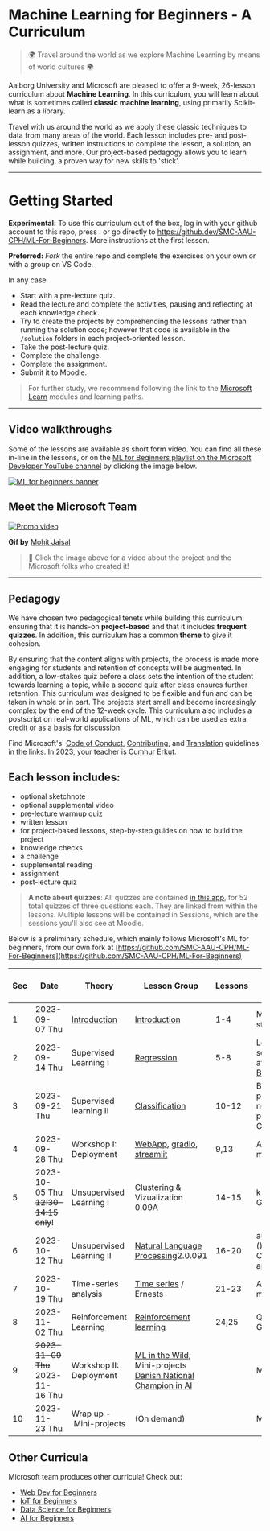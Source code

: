 # Machine Learning for Beginners - A Curriculum

> 🌍 Travel around the world as we explore Machine Learning by means of world cultures 🌍

Aalborg University and Microsoft are pleased to offer a 9-week, 26-lesson curriculum about **Machine Learning**. In this curriculum, you will learn about what is sometimes called **classic machine learning**, using primarily Scikit-learn as a library.

Travel with us around the world as we apply these classic techniques to data from many areas of the world. Each lesson includes pre- and post-lesson quizzes, written instructions to complete the lesson, a solution, an assignment, and more. Our project-based pedagogy allows you to learn while building, a proven way for new skills to 'stick'.

---

# Getting Started

**Experimental:** To use this curriculum out of the box, log in with your github account to this repo, press . or go directly to https://github.dev/SMC-AAU-CPH/ML-For-Beginners. More instructions at the first lesson.

**Preferred:** *Fork* the entire repo and complete the exercises on your own or with a group on VS Code.

In any case

- Start with a pre-lecture quiz.
- Read the lecture and complete the activities, pausing and reflecting at each knowledge check.
- Try to create the projects by comprehending the lessons rather than running the solution code; however that code is available in the `/solution` folders in each project-oriented lesson.
- Take the post-lecture quiz.
- Complete the challenge.
- Complete the assignment.
- Submit it to Moodle.

> For further study, we recommend following the link to the [Microsoft Learn](https://docs.microsoft.com/en-us/users/jenlooper-2911/collections/k7o7tg1gp306q4?WT.mc_id=academic-15963-cxa) modules and learning paths.

---

## Video walkthroughs

Some of the lessons are available as short form video. You can find all these in-line in the lessons, or on the [ML for Beginners playlist on the Microsoft Developer YouTube channel](https://aka.ms/ml-beginners-videos) by clicking the image below.

[![ML for beginners banner](https://github.com/microsoft/ML-For-Beginners/raw/main/ml-for-beginners-video-banner.png)](https://aka.ms/ml-beginners-videos)

## Meet the Microsoft Team

[![Promo video](ml.gif)](https://youtu.be/Tj1XWrDSYJU "Promo video")

**Gif by** [Mohit Jaisal](https://linkedin.com/in/mohitjaisal)

> 🎥 Click the image above for a video about the project and the Microsoft folks who created it!

---

## Pedagogy

We have chosen two pedagogical tenets while building this curriculum: ensuring that it is hands-on **project-based** and that it includes **frequent quizzes**. In addition, this curriculum has a common **theme** to give it cohesion.

By ensuring that the content aligns with projects, the process is made more engaging for students and retention of concepts will be augmented. In addition, a low-stakes quiz before a class sets the intention of the student towards learning a topic, while a second quiz after class ensures further retention. This curriculum was designed to be flexible and fun and can be taken in whole or in part. The projects start small and become increasingly complex by the end of the 12-week cycle. This curriculum also includes a postscript on real-world applications of ML, which can be used as extra credit or as a basis for discussion.

Find Microsoft's' [Code of Conduct](CODE_OF_CONDUCT.md), [Contributing](CONTRIBUTING.md), and [Translation](TRANSLATIONS.md) guidelines in the links. In 2023, your teacher is [Cumhur Erkut](https://cerkut.github.io/).

## Each lesson includes:

- optional sketchnote
- optional supplemental video
- pre-lecture warmup quiz
- written lesson
- for project-based lessons, step-by-step guides on how to build the project
- knowledge checks
- a challenge
- supplemental reading
- assignment
- post-lecture quiz

> **A note about quizzes**: All quizzes are contained [in this app](https://gray-sand-07a10f403.1.azurestaticapps.net/), for 52 total quizzes of three questions each. They are linked from within the lessons. Multiple lessons will be contained in Sessions, which are the sessions you'll also see at Moodle.

Below is a preliminary schedule, which mainly follows Microsoft's ML for beginners, from our own fork at [https://github.com/SMC-AAU-CPH/ML-For-Beginners](https://github.com/SMC-AAU-CPH/ML-For-Beginners)

| **Sec** | **Date**                              | **Theory**         | **Lesson Group**                                                                                           | **Lessons** | **Learning objectives addressed**                                                                                   |
| ------------- | ------------------------------------------- | ------------------------ | ---------------------------------------------------------------------------------------------------------------- | ----------------- | ------------------------------------------------------------------------------------------------------------------------- |
| 1             | 2023-09-07 Thu                             | [Introduction]()            | [Introduction](1-Introduction/README.md)                                                                            | 1-4               | Multivariate statistics                                                                                                   |
| 2             | 2023-09-14 Thu                             | Supervised Learning I    | [Regression](2-Regression/README.md)                                                                                | 5-8               | Least-squares, ANN after[AI-For-Beginners](https://github.com/microsoft/AI-For-Beginners/blob/main/lessons/3-NeuralNetworks) |
| 3             | 2023-09-21 Thu                              | Supervised learning II   | [Classification](3-Classification/README.md)                                                                        | 10-12             | Bayesian, parametric, non-parametric, CNNs                                                                                |
| 4             | 2023-09-28 Thu                             | Workshop I: Deployment   | [WebApp](4-Web-App/README.md), [gradio](https://gradio.app/), [streamlit](https://streamlit.io/)                          | 9,13              | Application to media                                                                                                      |
| 5             | 2023-10-05 Thu<br />~~12:30-14:15 only~~! | Unsupervised Learning I  | [Clustering](5-Clustering/README.md) & Vizualization<br />0.09A                                                     | 14-15             | k-means, GMMs, PCA                                                                                                        |
| 6             | 2023-10-12 Thu                             | Unsupervised Learning II | [Natural Language Processing](6-NLP/README.md)2.0.091                                                               | 16-20             | autoencoders ()transformers)<br />Context and application                                                                 |
| 7             | 2023-10-19 Thu                             | Time-series analysis     | [Time series](7-TimeSeries/README.md) / Ernests                                                                     | 21-23             | Application to media                                                                                                      |
| 8             | 2023-11-02 Thu                             | Reinforcement Learning   | [Reinforcement learning](8-Reinforcement/README.md)                                                                 | 24,25             | Q-learning, Gym                                                                                                           |
| 9             | ~~2023-11-09 Thu~~<br />2023-11-16 Thu    | Workshop II: Deployment  | [ML in the Wild](9-Real-World/README.md), Mini-projects<br />[Danish National Champion in AI](https://dmiai.dk/ "DMI-AI") |                   | Mini-projects                                                                                                             |
| 10            | 2023-11-23 Thu                             | Wrap up - Mini-projects | (On demand)                                                                                                      |                   | Mini-projects                                                                                                             |

## Other Curricula

Microsoft team produces other curricula! Check out:

- [Web Dev for Beginners](https://aka.ms/webdev-beginners)
- [IoT for Beginners](https://aka.ms/iot-beginners)
- [Data Science for Beginners](https://aka.ms/datascience-beginners)
- [AI for Beginners](https://aka.ms/ai-beginners)
